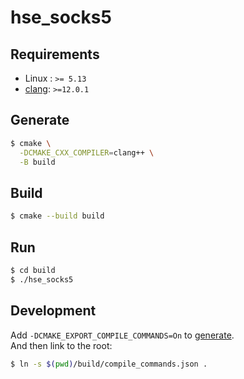 # hse_socks5

## Requirements

* Linux : `>= 5.13`
* [clang](https://clang.llvm.org/): `>=12.0.1`

## Generate

```sh
$ cmake \
  -DCMAKE_CXX_COMPILER=clang++ \
  -B build
```

## Build

```sh
$ cmake --build build
```

## Run

```sh
$ cd build
$ ./hse_socks5
```

## Development

Add `-DCMAKE_EXPORT_COMPILE_COMMANDS=On` to [generate](#generate).  
And then link to the root:

```sh
$ ln -s $(pwd)/build/compile_commands.json .
```
